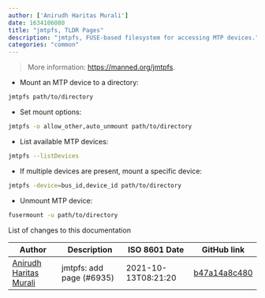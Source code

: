 ```yaml
---
author: ['Anirudh Haritas Murali']
date: 1634106080
title: "jmtpfs, TLDR Pages"
description: "jmtpfs, FUSE-based filesystem for accessing MTP devices."
categories: "common"
---
```

> More information: <https://manned.org/jmtpfs>.

- Mount an MTP device to a directory:

```bash
jmtpfs path/to/directory
```

- Set mount options:

```bash
jmtpfs -o allow_other,auto_unmount path/to/directory
```

- List available MTP devices:

```bash
jmtpfs --listDevices
```

- If multiple devices are present, mount a specific device:

```bash
jmtpfs -device=bus_id,device_id path/to/directory
```

- Unmount MTP device:

```bash
fusermount -u path/to/directory
```
List of changes to this documentation


Author | Description | ISO 8601 Date | GitHub link
------|-----|-----|-----
[Anirudh Haritas Murali](mailto:49116134+anihm136@users.noreply.github.com) | jmtpfs: add page (#6935) | 2021-10-13T08:21:20 | [b47a14a8c480](https://github.com/tldr-pages/tldr/commit/b47a14a8c48010ee6c33f8f5aa6354cdf9aa452a)

